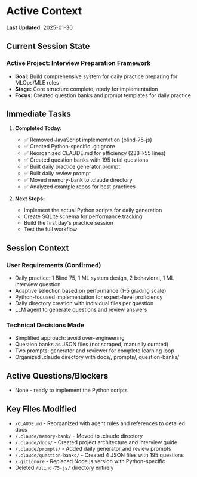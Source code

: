 # Active Context

**Last Updated:** 2025-01-30

## Current Session State

### Active Project: Interview Preparation Framework
- **Goal:** Build comprehensive system for daily practice preparing for MLOps/MLE roles
- **Stage:** Core structure complete, ready for implementation
- **Focus:** Created question banks and prompt templates for daily practice

## Immediate Tasks

1. **Completed Today:**
   - ✅ Removed JavaScript implementation (blind-75-js)
   - ✅ Created Python-specific .gitignore
   - ✅ Reorganized CLAUDE.md for efficiency (238→55 lines)
   - ✅ Created question banks with 195 total questions
   - ✅ Built daily practice generator prompt
   - ✅ Built daily review prompt
   - ✅ Moved memory-bank to .claude directory
   - ✅ Analyzed example repos for best practices

2. **Next Steps:**
   - Implement the actual Python scripts for daily generation
   - Create SQLite schema for performance tracking
   - Build the first day's practice session
   - Test the full workflow

## Session Context

### User Requirements (Confirmed)
- Daily practice: 1 Blind 75, 1 ML system design, 2 behavioral, 1 ML interview question
- Adaptive selection based on performance (1-5 grading scale)
- Python-focused implementation for expert-level proficiency
- Daily directory creation with individual files per question
- LLM agent to generate questions and review answers

### Technical Decisions Made
- Simplified approach: avoid over-engineering
- Question banks as JSON files (not scraped, manually curated)
- Two prompts: generator and reviewer for complete learning loop
- Organized .claude directory with docs/, prompts/, question-banks/

## Active Questions/Blockers
- None - ready to implement the Python scripts

## Key Files Modified
- `/CLAUDE.md` - Reorganized with agent rules and references to detailed docs
- `/.claude/memory-bank/` - Moved to .claude directory
- `/.claude/docs/` - Created project architecture and interview guide
- `/.claude/prompts/` - Added daily generator and review prompts
- `/.claude/question-banks/` - Created 4 JSON files with 195 questions
- `/.gitignore` - Replaced Node.js version with Python-specific
- Deleted `/blind-75-js/` directory entirely